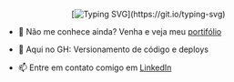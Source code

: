 <div align="center">

[![Typing SVG](https://readme-typing-svg.herokuapp.com/?color=1EA418FF&lines=Café,+pão+de+queijo+e+código...;Roça+software,+uai!)](https://git.io/typing-svg)

</div>

- 👀 Não me conhece ainda? Venha e veja meu <a href="https://paulosuriani.github.io//"> portifólio </a>

- 🌱 Aqui no GH: Versionamento de código e deploys

- 📫 Entre em contato comigo em <a href="https://www.linkedin.com/in/paulo-vitor-moura-suriani-529683221/"> LinkedIn </a>



<!-- <div align="left">
<img height="180em" src="https://github-readme-stats.vercel.app/api/top-langs/?username=paulosuriani&layout=compact&langs_count=7&theme=dark" />
</div> -->
<!---
PauloSuriani/PauloSuriani is a ✨ special ✨ repository because its `README.md` (this file) appears on your GitHub profile.
You can click the Preview link to take a look at your changes.
--->
